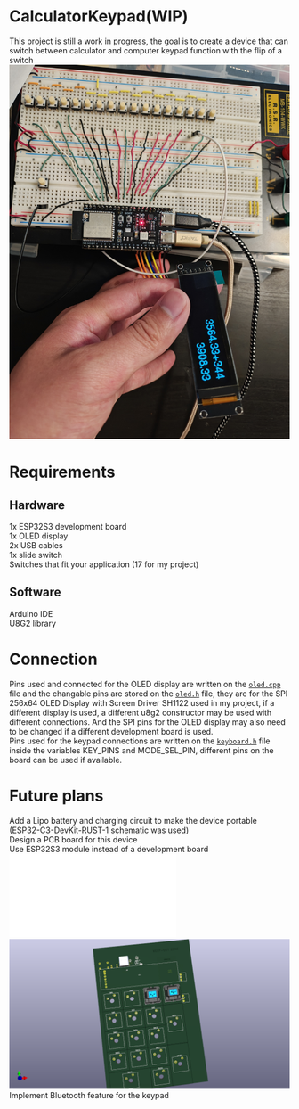 # CalculatorKeypad(WIP)
This project is still a work in progress, the goal is to create a device that can switch between calculator and computer keypad function with the flip of a switch 
![alt_text](https://github.com/Jef-frey/CalculatorKeypad/blob/43f4f6bfeb75b3e98396a056e46a6a369680fc8d/CalculatorKeypad_prototype.jpg?raw=true)

# Requirements
## Hardware
1x ESP32S3 development board<br />
1x OLED display<br />
2x USB cables<br />
1x slide switch<br />
Switches that fit your application (17 for my project)<br />

## Software
Arduino IDE<br />
U8G2 library<br />

# Connection
Pins used and connected for the OLED display are written on the [`oled.cpp`](software/oled.cpp) file and the changable pins are stored on the [`oled.h`](software/oled.h) file, they are for the SPI 256x64 OLED Display with Screen Driver SH1122 used in my project, if a different display is used, a different u8g2 constructor may be used with different connections. And the SPI pins for the OLED display may also need to be changed if a different development board is used.<br />
Pins used for the keypad connections are written on the [`keyboard.h`](https://github.com/Jef-frey/CalculatorKeypad/blob/83cf7621939669beaf04693edd044f52db3b64c4/software/keyboard.h) file inside the variables KEY_PINS and MODE_SEL_PIN, different pins on the board can be used if available.<br />

# Future plans
Add a Lipo battery and charging circuit to make the device portable (ESP32-C3-DevKit-RUST-1 schematic was used)<br />
Design a PCB board for this device<br />
Use ESP32S3 module instead of a development board<br />
![alt_text](image/EasyEDA_CalculatorKeypadv2_Schematic.pdf)
![alt_text](image/CalculatorKeypad.png)
Implement Bluetooth feature for the keypad<br />
